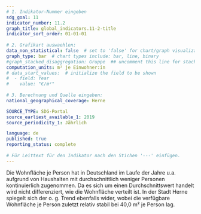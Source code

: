 ```yaml
---
# 1. Indikator-Nummer eingeben 
sdg_goal: 11
indicator_number: 11.2
graph_title: global_indicators.11-2-title
indicator_sort_order: 01-01-01
 
# 2. Grafikart auswaehlen: 
data_non_statistical: false  # set to 'false' for chart/graph visualization 
graph_type: bar  # chart types include: bar, line, binary 
#graph_stacked_disaggregation: Gruppe  ## uncomment this line for stacked bars. eplace 'Geschlecht' with the field of aggregation. 
computation_units: m² je Einwohner:in
# data_start_values:  # initialize the field to be shown  
#  - field: Year
#    value: "€/m²"
 
# 3. Berechnung und Quelle eingeben: 
national_geographical_coverage: Herne

SOURCE_TYPE: SDG-Portal
source_earliest_available_1: 2019
source_periodicity_1: Jährlich

language: de   
published: true 
reporting_status: complete
 
# Für Leittext für den Indikator nach den Stichen '---' einfügen. 
---
```

Die Wohnfläche je Person hat in Deutschland im Laufe der Jahre u.a. aufgrund von Haushalten mit durchschnittlich weniger Personen kontinuierlich zugenommen. Da es sich um einen Durchschnittswert handelt wird nicht differenziert, wie die Wohnfläche verteilt ist. In der Stadt Herne spiegelt sich der o. g. Trend ebenfalls wider, wobei die verfügbare Wohnfläche je Person zuletzt relativ stabil bei 40,0 m² je Person lag. <br>
